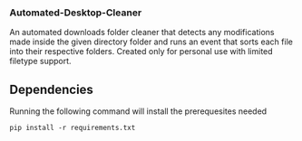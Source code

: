 ### Automated-Desktop-Cleaner

An automated downloads folder cleaner that detects any modifications made inside the given directory folder and runs an event that sorts each file into their respective folders. Created only for personal use with limited filetype support.

## Dependencies
Running the following command will install the prerequesites needed

```
pip install -r requirements.txt
```
